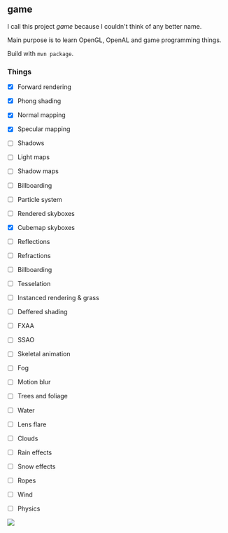 game
----------------

I call this project *game* because I couldn't think of any better name. 

Main purpose is to learn OpenGL, OpenAL and game programming things.

Build with `mvn package`.

### Things

- [x] Forward rendering 
- [x] Phong shading
- [x] Normal mapping
- [x] Specular mapping
- [ ] Shadows
- [ ] Light maps
- [ ] Shadow maps
- [ ] Billboarding
- [ ] Particle system
- [ ] Rendered skyboxes
- [x] Cubemap skyboxes
- [ ] Reflections
- [ ] Refractions
- [ ] Billboarding
- [ ] Tesselation
- [ ] Instanced rendering & grass
- [ ] Deffered shading
- [ ] FXAA
- [ ] SSAO
- [ ] Skeletal animation
- [ ] Fog
- [ ] Motion blur

- [ ] Trees and foliage
- [ ] Water
- [ ] Lens flare
- [ ] Clouds
- [ ] Rain effects
- [ ] Snow effects

- [ ] Ropes
- [ ] Wind
- [ ] Physics

![](http://i.imgur.com/ThCk7Lx.png)
